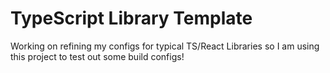 # TypeScript Library Template

Working on refining my configs for typical TS/React Libraries so I am using this project to test out some build configs!
